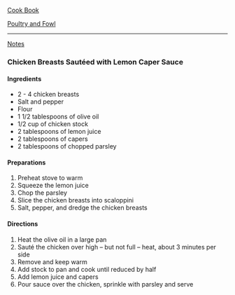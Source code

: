 [Cook Book](https://github.com/vmsmith/CookBook/blob/master/README.md)  

[Poultry and Fowl](https://github.com/vmsmith/CookBook/blob/master/poultry_fowl.md)  

-----  

[Notes](https://github.com/vmsmith/CookBook/blob/master/notes.md)  

### Chicken Breasts Sautéed with Lemon Caper Sauce  

#### Ingredients

* 2 - 4 chicken breasts  
* Salt and pepper  
* Flour  
* 1 1/2 tablespoons of olive oil  
* 1/2 cup of chicken stock  
* 2 tablespoons of lemon juice  
* 2 tablespoons of capers  
* 2 tablespoons of chopped parsley  

#### Preparations

1. Preheat stove to warm  
2. Squeeze the lemon juice  
3. Chop the parsley  
4. Slice the chicken breasts into scaloppini  
5. Salt, pepper, and dredge the chicken breasts  

#### Directions

1. Heat the olive oil in a large pan
2. Sauté the chicken over high – but not full – heat, about 3 minutes per side    
3. Remove and keep warm   
4. Add stock to pan and cook until reduced by half  
5. Add lemon juice and capers  
6. Pour sauce over the chicken, sprinkle with parsley and serve  

